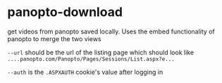 # panopto-download
get videos from panopto saved locally. Uses the embed functionality of panopto to merge the two views

`--url` should be the url of the listing page which should look like `....panopto.com/Panopto/Pages/Sessions/List.aspx?e...`

`--auth` is the `.ASPXAUTH` cookie's value after logging in

